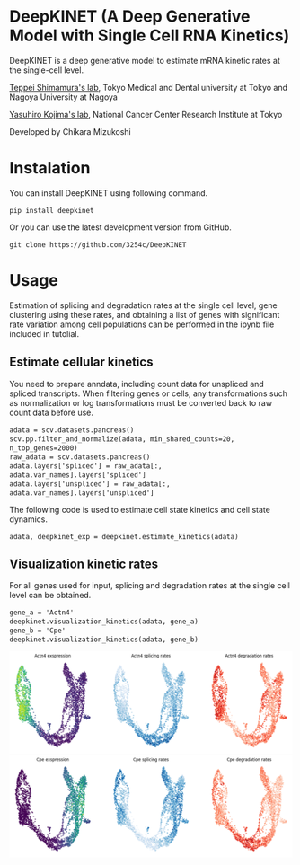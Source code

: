 # DeepKINET (A Deep Generative Model with Single Cell RNA Kinetics)
DeepKINET is a deep generative model to estimate mRNA kinetic rates at the single-cell level.

[Teppei Shimamura's lab](https://www.shimamlab.info/), Tokyo Medical and Dental university at Tokyo and Nagoya University at Nagoya

[Yasuhiro Kojima's lab](https://www.ncc.go.jp/jp/ri/division/computational_life_science),   National Cancer Center Research Institute at Tokyo

Developed by Chikara Mizukoshi

# Instalation
You can install DeepKINET using following command.
```
pip install deepkinet
```
Or you can use the latest development version from GitHub.
```
git clone https://github.com/3254c/DeepKINET
```

# Usage
Estimation of splicing and degradation rates at the single cell level, gene clustering using these rates, and obtaining a list of genes with significant rate variation among cell populations can be performed in the ipynb file included in tutolial.
## Estimate cellular kinetics
You need to prepare anndata, including count data for unspliced and spliced transcripts.
When filtering genes or cells, any transformations such as normalization or log transformations must be converted back to raw count data before use.
```
adata = scv.datasets.pancreas()
scv.pp.filter_and_normalize(adata, min_shared_counts=20, n_top_genes=2000)
raw_adata = scv.datasets.pancreas()
adata.layers['spliced'] = raw_adata[:, adata.var_names].layers['spliced']
adata.layers['unspliced'] = raw_adata[:, adata.var_names].layers['unspliced']
```
The following code is used to estimate cell state kinetics and cell state dynamics.
```
adata, deepkinet_exp = deepkinet.estimate_kinetics(adata)
```
## Visualization kinetic rates
For all genes used for input, splicing and degradation rates at the single cell level can be obtained.
```
gene_a = 'Actn4'
deepkinet.visualization_kinetics(adata, gene_a)
gene_b = 'Cpe'
deepkinet.visualization_kinetics(adata, gene_b)
```

![visualization_pancreas_kinetics Actn4](tutolial/visualization_pancreas_kinetics_Actn4.png)
![visualization_pancreas_kinetics_Cpe](tutolial/visualization_pancreas_kinetics_Cpe.png)
